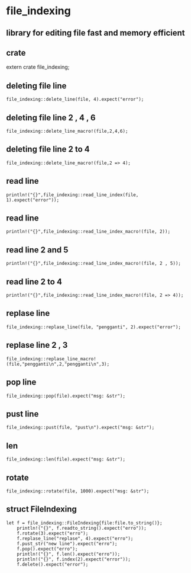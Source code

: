 # file_indexing
## library for editing file fast and memory efficient
## crate
extern crate file_indexing;
## deleting file line
    file_indexing::delete_line(file, 4).expect("error");
## deleting file line 2 , 4 , 6
    file_indexing::delete_line_macro!(file,2,4,6);
## deleting file line 2 to 4
    file_indexing::delete_line_macro!(file,2 => 4);
## read line
    println!("{}",file_indexing::read_line_index(file, 1).expect("error"));
## read line
    println!("{}",file_indexing::read_line_index_macro!(file, 2));
## read line 2 and 5
    println!("{}",file_indexing::read_line_index_macro!(file, 2 , 5));
## read line 2 to 4
    println!("{}",file_indexing::read_line_index_macro!(file, 2 => 4));
## replase line
    file_indexing::replase_line(file, "pengganti", 2).expect("error");
## replase line 2 , 3
    file_indexing::replase_line_macro!(file,"pengganti\n",2,"pengganti\n",3);
## pop line 
    file_indexing::pop(file).expect("msg: &str");
## pust line 
    file_indexing::pust(file, "pust\n").expect("msg: &str");
## len 
    file_indexing::len(file).expect("msg: &str");
## rotate
    file_indexing::rotate(file, 1000).expect("msg: &str");
## struct FileIndexing
    let f = file_indexing::FileIndexing{file:file.to_string()};
        println!("{}", f.readto_string().expect("erro"));
        f.rotate(3).expect("erro");
        f.replase_line("replase", 4).expect("erro");
        f.pust_str("new line").expect("erro");
        f.pop().expect("erro");
        println!("{}", f.len().expect("erro"));
        println!("{}", f.index(2).expect("error"));
        f.delete().expect("error");